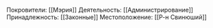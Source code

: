 Покровители:
[[Мэрия]]
Деятельность:
[[Администрирование]]
Принадлежность:
[[Законные]]
Местоположение:
[[Р-н Свинюший]]
